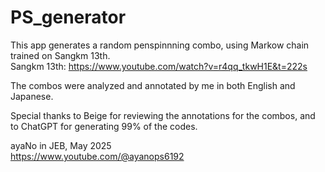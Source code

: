 # PS_generator

This app generates a random penspinnning combo, using Markow chain trained on Sangkm 13th.  
Sangkm 13th: https://www.youtube.com/watch?v=r4qq_tkwH1E&t=222s

The combos were analyzed and annotated by me in both English and Japanese.  

Special thanks to Beige for reviewing the annotations for the combos, and to ChatGPT for generating 99% of the codes.

ayaNo in JEB, May 2025  
https://www.youtube.com/@ayanops6192

